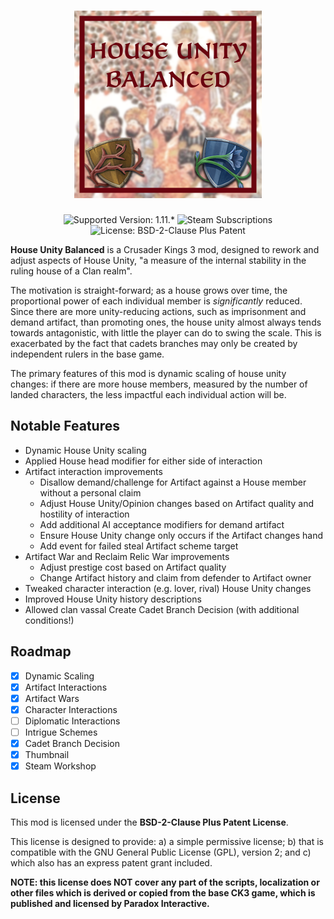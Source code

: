 <h1 align="center">
  <a href="https://steamcommunity.com/sharedfiles/filedetails/?id=3122203007">
    <img alt="House Unity Balanced" src="./mod/thumbnail.png" width="300">
  </a>
</h1>

<p align="center">
  <img src="https://img.shields.io/badge/supported_version-1.11.*-darkred" alt="Supported Version: 1.11.*">
  <img src="https://img.shields.io/steam/subscriptions/3122203007?color=dodgerblue" alt="Steam Subscriptions">
  <img src="https://img.shields.io/badge/license-BSD--2--Clause_Plus_Patent-green" alt="License: BSD-2-Clause Plus Patent">
</p>

**House Unity Balanced** is a Crusader Kings 3 mod, designed to rework and adjust aspects of House Unity, "a measure of the internal stability in the ruling house of a Clan realm".

The motivation is straight-forward; as a house grows over time, the proportional power of each individual member is _significantly_ reduced. Since there are more unity-reducing actions, such as imprisonment and demand artifact, than promoting ones, the house unity almost always tends towards antagonistic, with little the player can do to swing the scale. This is exacerbated by the fact that cadets branches may only be created by independent rulers in the base game.

The primary features of this mod is dynamic scaling of house unity changes: if there are more house members, measured by the number of landed characters, the less impactful each individual action will be.

## Notable Features

- Dynamic House Unity scaling
- Applied House head modifier for either side of interaction
- Artifact interaction improvements
  - Disallow demand/challenge for Artifact against a House member without a personal claim
  - Adjust House Unity/Opinion changes based on Artifact quality and hostility of interaction
  - Add additional AI acceptance modifiers for demand artifact
  - Ensure House Unity change only occurs if the Artifact changes hand
  - Add event for failed steal Artifact scheme target
- Artifact War and Reclaim Relic War improvements
  - Adjust prestige cost based on Artifact quality
  - Change Artifact history and claim from defender to Artifact owner
- Tweaked character interaction (e.g. lover, rival) House Unity changes
- Improved House Unity history descriptions
- Allowed clan vassal Create Cadet Branch Decision (with additional conditions!)

## Roadmap

- [x] Dynamic Scaling
- [x] Artifact Interactions
- [x] Artifact Wars
- [x] Character Interactions
- [ ] Diplomatic Interactions
- [ ] Intrigue Schemes
- [x] Cadet Branch Decision
- [x] Thumbnail
- [x] Steam Workshop

## License

This mod is licensed under the **BSD-2-Clause Plus Patent License**.

This license is designed to provide: a) a simple permissive license; b) that is compatible with the GNU General Public License (GPL), version 2; and c) which also has an express patent grant included.

 **NOTE: this license does NOT cover any part of the scripts, localization or other files which is derived or copied from the base CK3 game, which is published and licensed by Paradox Interactive.**
